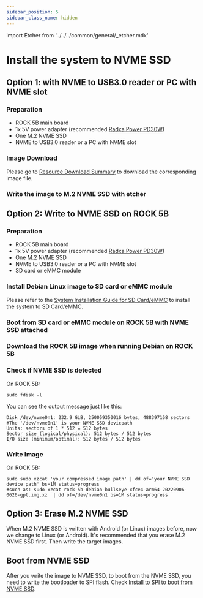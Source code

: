 ```yaml
---
sidebar_position: 5
sidebar_class_name: hidden
---
```


import Etcher from '../../../common/general/\_etcher.mdx'

# Install the system to NVME SSD

## Option 1: with NVME to USB3.0 reader or PC with NVME slot

### Preparation

- ROCK 5B main board
- 1x 5V power adapter (recommended [Radxa Power PD30W](../accessories/pd-30w))
- One M.2 NVME SSD
- NVME to USB3.0 reader or a PC with NVME slot

### Image Download

Please go to [Resource Download Summary](/rock5/rock5b/getting-started/download.md) to download the corresponding image file.

### Write the image to M.2 NVME SSD with etcher

<Etcher model="rock5b" />

## Option 2: Write to NVME SSD on ROCK 5B

### Preparation

- ROCK 5B main board
- 1x 5V power adapter (recommended [Radxa Power PD30W](../accessories/pd-30w))
- One M.2 NVME SSD
- NVME to USB3.0 reader or a PC with NVME slot
- SD card or eMMC module

### Install Debian Linux image to SD card or eMMC module

Please refer to the [System Installation Guide for SD Card/eMMC](../getting-started/install-os) to install the system to SD Card/eMMC.

### Boot from SD card or eMMC module on ROCK 5B with NVME SSD attached

### Download the ROCK 5B image when running Debian on ROCK 5B

### Check if NVME SSD is detected

On ROCK 5B:

```
sudo fdisk -l
```

You can see the output message just like this:

```
Disk /dev/nvme0n1: 232.9 GiB, 250059350016 bytes, 488397168 sectors             #The '/dev/nvme0n1' is your NVME SSD devicpath
Units: sectors of 1 * 512 = 512 bytes
Sector size (logical/physical): 512 bytes / 512 bytes
I/O size (minimum/optimal): 512 bytes / 512 bytes
```

### Write Image

On ROCK 5B:

```
sudo sudo xzcat 'your compressed image path' | dd of='your NVME SSD device path' bs=1M status=progress
#such as: sudo xzcat rock-5b-debian-bullseye-xfce4-arm64-20220906-0626-gpt.img.xz  | dd of=/dev/nvme0n1 bs=1M status=progress
```

## Option 3: Erase M.2 NVME SSD

When M.2 NVME SSD is written with Android (or Linux) images before, now we change to Linux (or Android). It's recommended that you erase M.2 NVME SSD first. Then write the target images.

## Boot from NVME SSD

After you write the image to NVME SSD, to boot from the NVME SSD, you need to write the bootloader to SPI flash. Check [Install to SPI to boot from NVME SSD](./bootloader_spi_flash).
